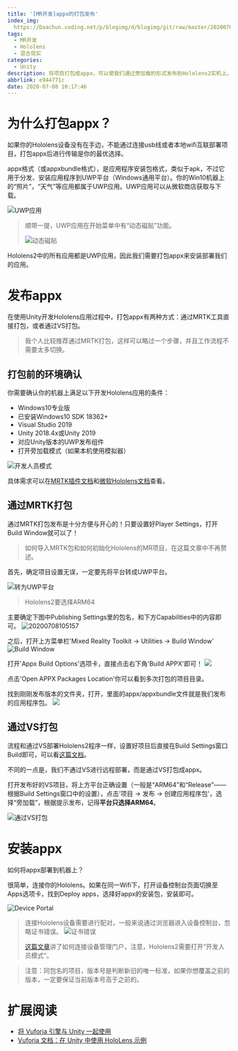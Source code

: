 ```yaml
---
title: '[MR开发]appx的打包发布'
index_img: 
  https://Daachun.coding.net/p/blogimg/d/blogimg/git/raw/master/20200708112959.png
tags:
  - MR开发
  - Hololens
  - 混合现实
categories:
  - Unity
description: 将项目打包成appx，可以使我们通过旁加载的形式发布到Hololens2实机上。
abbrlink: e944771c
date: 2020-07-08 10:17:46
---
```


# 为什么打包appx？

如果你的Hololens设备没有在手边，不能通过连接usb线或者本地wifi互联部署项目，打包appx后进行传输是你的最优选择。


appx格式（或appxbundle格式），是应用程序安装包格式，类似于apk，不过它用于分发、安装应用程序到UWP平台（Windows通用平台）。你的Win10机器上的“照片”，“天气”等应用都属于UWP应用。UWP应用可以从微软商店获取与下载。

![UWP应用](https://Daachun.coding.net/p/blogimg/d/blogimg/git/raw/master/20200708102811.png)


> 顺带一提，UWP应用在开始菜单中有“动态磁贴”功能。
> 
> ![动态磁贴](https://Daachun.coding.net/p/blogimg/d/blogimg/git/raw/master/20200708102828.png)




Hololens2中的所有应用都是UWP应用，因此我们需要打包appx来安装部署我们的应用。

# 发布appx

在使用Unity开发Hololens应用过程中，打包appx有两种方式：通过MRTK工具直接打包，或者通过VS打包。


> 我个人比较推荐通过MRTK打包，这样可以略过一个步骤，并且工作流程不需要太多切换。


## 打包前的环境确认

你需要确认你的机器上满足以下开发Hololens应用的条件：
- Windows10专业版
- 已安装Windows10 SDK 18362+
- Visual Studio 2019
- Unity 2018.4x或Unity 2019
- 对应Unity版本的UWP发布组件
- 打开旁加载模式（如果本机使用模拟器）

![开发人员模式](https://Daachun.coding.net/p/blogimg/d/blogimg/git/raw/master/20200708104414.png)

具体需求可以在[MRTK插件文档](https://microsoft.github.io/MixedRealityToolkit-Unity/Documentation/GettingStartedWithTheMRTK.html)和[微软Hololens文档](https://docs.microsoft.com/zh-cn/windows/mixed-reality/mrtk-getting-started)查看。

## 通过MRTK打包

通过MRTK打包发布是十分方便与开心的！只要设置好Player Settings，打开Build Window就可以了！

> 如何导入MRTK包和如何初始化Hololens的MR项目，在这篇文章中不再赘述。

首先，确定项目设置无误，一定要先将平台转成UWP平台。

![转为UWP平台](https://Daachun.coding.net/p/blogimg/d/blogimg/git/raw/master/20200708105701.png)

> Hololens2要选择ARM64

主要确定下图中Publishing Settings里的包名，和下方Capabilities中的内容即可。
![20200708105157](https://Daachun.coding.net/p/blogimg/d/blogimg/git/raw/master/20200708105157.png)

之后，打开上方菜单栏'Mixed Reality Toolkit -> Utilities -> Build Window'
![Build Window](https://Daachun.coding.net/p/blogimg/d/blogimg/git/raw/master/20200708105258.png)

打开'Appx Build Options'选项卡，直接点击右下角'Build APPX'即可！
![](https://Daachun.coding.net/p/blogimg/d/blogimg/git/raw/master/20200708105903.png)

点击'Open APPX Packages Location'你可以看到多次打包的项目目录。

找到刚刚发布版本的文件夹，打开，里面的appx/appxbundle文件就是我们发布的应用程序包。
![](https://Daachun.coding.net/p/blogimg/d/blogimg/git/raw/master/20200708110141.png)

## 通过VS打包

流程和通过VS部署Hololens2程序一样，设置好项目后直接在Build Settings窗口Build即可，可以看[这篇文档](https://docs.microsoft.com/zh-cn/windows/mixed-reality/exporting-and-building-a-unity-visual-studio-solution)。

不同的一点是，我们不通过VS进行远程部署，而是通过VS打包成appx。

打开发布好的VS项目，将上方平台正确设置（一般是“ARM64”和“Release”——根据Build Settings窗口中的设置），点击'项目 -> 发布 -> 创建应用程序包'，选择“旁加载”，根据提示发布，记得**平台只选择ARM64**。

![通过VS打包](https://Daachun.coding.net/p/blogimg/d/blogimg/git/raw/master/20200708111123.png)

# 安装appx

如何将appx部署到机器上？

很简单，连接你的Hololens。如果在同一Wifi下，打开设备控制台页面切换至Apps选项卡，找到Deploy apps，选择好appx的安装包，安装即可。

![Device Portal](https://Daachun.coding.net/p/blogimg/d/blogimg/git/raw/master/20200708111720.png)


> 
> 连接Hololens设备需要进行配对，一般来说通过浏览器进入设备控制台，忽略证书错误。
> ![证书错误](https://Daachun.coding.net/p/blogimg/d/blogimg/git/raw/master/20200708111617.png)
>
> [这篇文章](https://blog.csdn.net/shanguuncle/article/details/77806731)讲了如何连接设备管理门户，注意，Hololens2需要打开“开发人员模式”。
> 


> 注意：同包名的项目，版本号是判断新旧的唯一标准，如果你想覆盖之前的版本，一定要保证当前版本号高于之前的。

# 扩展阅读

- [将 Vuforia 引擎与 Unity 一起使用](https://docs.microsoft.com/zh-cn/windows/mixed-reality/vuforia-development-overview)
- [Vuforia 文档：在 Unity 中使用 HoloLens 示例](https://library.vuforia.com/articles/Solution/Working-with-the-HoloLens-sample-in-Unity)
